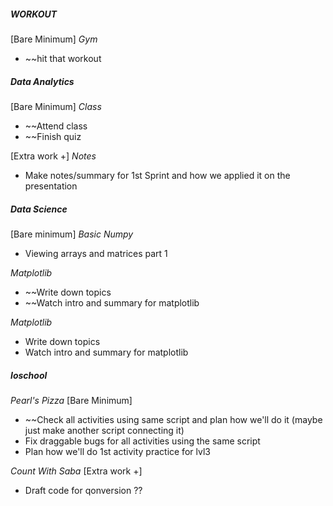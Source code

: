 ##### **WORKOUT**
[Bare Minimum]
*Gym*
* ~~hit that workout

##### **Data Analytics**
[Bare Minimum]
*Class*
* ~~Attend class
* ~~Finish quiz

[Extra work +]
*Notes*
* Make notes/summary for 1st Sprint and how we applied it on the presentation
##### **Data Science**
[Bare minimum]
*Basic Numpy*
* Viewing arrays and matrices part 1

*Matplotlib*
* ~~Write down topics
* ~~Watch intro and summary for matplotlib


*Matplotlib*
* Write down topics
* Watch intro and summary for matplotlib

##### **Ioschool**
*Pearl's Pizza*
[Bare Minimum]
* ~~Check all activities using same script and plan how we'll do it (maybe just make another script connecting it)
* Fix draggable bugs for all activities using the same script
* Plan how we'll do 1st activity practice for lvl3


*Count With Saba*
[Extra work +]
* Draft code for qonversion ??